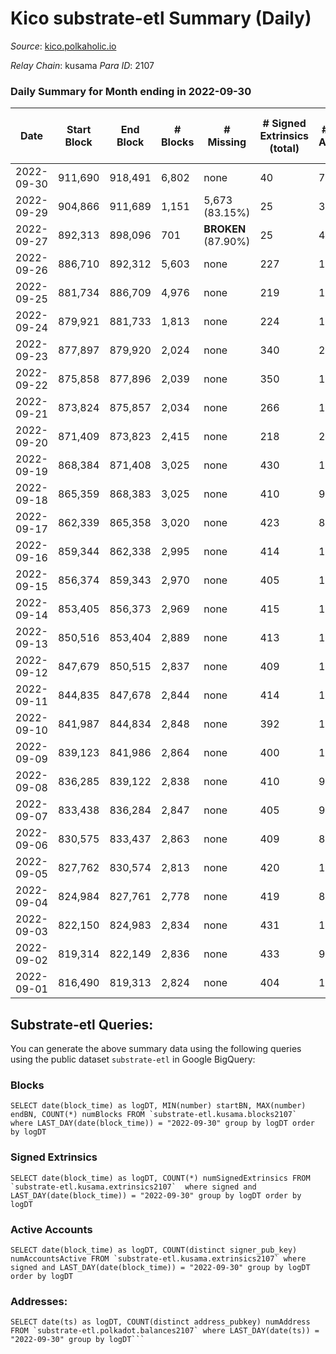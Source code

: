 # Kico substrate-etl Summary (Daily)

_Source_: [kico.polkaholic.io](https://kico.polkaholic.io)

*Relay Chain*: kusama
*Para ID*: 2107



### Daily Summary for Month ending in 2022-09-30


| Date | Start Block | End Block | # Blocks | # Missing | # Signed Extrinsics (total) | # Active Accounts | # Addresses with Balances | # Events | # Transfers | # XCM Transfers In | # XCM Transfers Out |
| ---- | ----------- | --------- | -------- | --------- | --------------------------- | ----------------- | ------------------------- | -------- | ----------- | ------------------ | ------------------- |
| 2022-09-30 | 911,690 | 918,491 | 6,802 | none  | 40 | 7 |  | 47,822 | 18  |   |   |
| 2022-09-29 | 904,866 | 911,689 | 1,151 | 5,673 (83.15%) | 25 | 3 |  | 8,195 | 15  |   |   |
| 2022-09-27 | 892,313 | 898,096 | 701 |  **BROKEN** (87.90%) | 25 | 4 |  | 4,989 |   |   |   |
| 2022-09-26 | 886,710 | 892,312 | 5,603 | none  | 227 | 15 |  | 40,171 | 29  |   | 2 ($581.02) |
| 2022-09-25 | 881,734 | 886,709 | 4,976 | none  | 219 | 19 |  | 35,781 | 25  |   | 1 ($61.62) |
| 2022-09-24 | 879,921 | 881,733 | 1,813 | none  | 224 | 10 |  | 13,660 | 30 ($125.18) |   |   |
| 2022-09-23 | 877,897 | 879,920 | 2,024 | none  | 340 | 24 |  | 15,539 | 15  |   |   |
| 2022-09-22 | 875,858 | 877,896 | 2,039 | none  | 350 | 14 |  | 15,740 | 34 ($155.40) |   | 2 ($5,002.76) |
| 2022-09-21 | 873,824 | 875,857 | 2,034 | none  | 266 | 17 |  | 15,305 | 9 ($0.75) |   |   |
| 2022-09-20 | 871,409 | 873,823 | 2,415 | none  | 218 | 24 |  | 18,022 | 101 ($699.11) | 1 ($11,337.54) |   |
| 2022-09-19 | 868,384 | 871,408 | 3,025 | none  | 430 | 13 | 26,987 | 22,945 | 21 ($1.11) |   |   |
| 2022-09-18 | 865,359 | 868,383 | 3,025 | none  | 410 | 9 | 26,988 | 22,868 | 18 ($670.95) | 1 ($608.13) | 1 ($354.00) |
| 2022-09-17 | 862,339 | 865,358 | 3,020 | none  | 423 | 8 | 26,988 | 22,849 | 8  |   |   |
| 2022-09-16 | 859,344 | 862,338 | 2,995 | none  | 414 | 14 | 26,988 | 22,669 | 28 ($1.52) |   |   |
| 2022-09-15 | 856,374 | 859,343 | 2,970 | none  | 405 | 13 | 26,988 | 22,476 | 27 ($0.28) |   |   |
| 2022-09-14 | 853,405 | 856,373 | 2,969 | none  | 415 | 16 | 26,987 | 22,542 | 44 ($11,525.92) | 3 ($3,088.06) | 2 ($4,239.00) |
| 2022-09-13 | 850,516 | 853,404 | 2,889 | none  | 413 | 14 | 26,987 | 21,951 | 28 ($2,674.06) | 2 ($934.76) | 6 ($4,338.62) |
| 2022-09-12 | 847,679 | 850,515 | 2,837 | none  | 409 | 19 | 26,987 | 21,568 | 28 ($314.73) | 2 ($11.32) | 2 ($309.66) |
| 2022-09-11 | 844,835 | 847,678 | 2,844 | none  | 414 | 12 |  | 21,583 | 15 ($0.87) | 2 ($6.41) |   |
| 2022-09-10 | 841,987 | 844,834 | 2,848 | none  | 392 | 10 |  | 21,511 | 10 ($0.60) |   |   |
| 2022-09-09 | 839,123 | 841,986 | 2,864 | none  | 400 | 18 |  | 21,721 | 35 ($1,544.94) |   | 2 ($507.16) |
| 2022-09-08 | 836,285 | 839,122 | 2,838 | none  | 410 | 9 | 26,990 | 21,535 | 15 ($0.57) |   |   |
| 2022-09-07 | 833,438 | 836,284 | 2,847 | none  | 405 | 9 | 26,990 | 21,598 | 23 ($7.16) |   |   |
| 2022-09-06 | 830,575 | 833,437 | 2,863 | none  | 409 | 8 | 26,990 | 21,667 | 9 ($462.73) | 1 ($462.73) |   |
| 2022-09-05 | 827,762 | 830,574 | 2,813 | none  | 420 | 10 | 26,990 | 21,391 | 12  |   |   |
| 2022-09-04 | 824,984 | 827,761 | 2,778 | none  | 419 | 8 | 26,990 | 21,095 | 6  |   |   |
| 2022-09-03 | 822,150 | 824,983 | 2,834 | none  | 431 | 14 | 26,990 | 21,615 | 30 ($15.61) | 1 ($2,441.54) | 1 ($15.80) |
| 2022-09-02 | 819,314 | 822,149 | 2,836 | none  | 433 | 9 | 26,990 | 21,640 | 26 ($2.75) |   |   |
| 2022-09-01 | 816,490 | 819,313 | 2,824 | none  | 404 | 13 | 26,990 | 21,495 | 51 ($4,344.31) | 1 ($3,470.88) |   |

## Substrate-etl Queries:
You can generate the above summary data using the following queries using the public dataset `substrate-etl` in Google BigQuery:


### Blocks
```
SELECT date(block_time) as logDT, MIN(number) startBN, MAX(number) endBN, COUNT(*) numBlocks FROM `substrate-etl.kusama.blocks2107`  where LAST_DAY(date(block_time)) = "2022-09-30" group by logDT order by logDT
```


### Signed Extrinsics
```
SELECT date(block_time) as logDT, COUNT(*) numSignedExtrinsics FROM `substrate-etl.kusama.extrinsics2107`  where signed and LAST_DAY(date(block_time)) = "2022-09-30" group by logDT order by logDT
```


### Active Accounts
```
SELECT date(block_time) as logDT, COUNT(distinct signer_pub_key) numAccountsActive FROM `substrate-etl.kusama.extrinsics2107` where signed and LAST_DAY(date(block_time)) = "2022-09-30" group by logDT order by logDT
```


### Addresses:
```
SELECT date(ts) as logDT, COUNT(distinct address_pubkey) numAddress FROM `substrate-etl.polkadot.balances2107` where LAST_DAY(date(ts)) = "2022-09-30" group by logDT```

